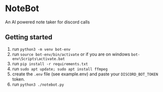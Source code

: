 # NoteBot
An AI powered note taker for discord calls

## Getting started
1. run `python3 -m venv bot-env`
2. run `source bot-env/bin/activate` or if you are on windows `bot-env\Scripts\activate.bat`
3. run `pip install -r requirements.txt`
4. run `sudo apt update; sudo apt install ffmpeg`
5. create the `.env` file (see example.env) and paste your `DISCORD_BOT_TOKEN` token.
6. run `python3 ./notebot.py`